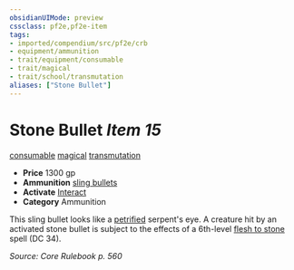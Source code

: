 ```yaml
---
obsidianUIMode: preview
cssclass: pf2e,pf2e-item
tags:
- imported/compendium/src/pf2e/crb
- equipment/ammunition
- trait/equipment/consumable
- trait/magical
- trait/school/transmutation
aliases: ["Stone Bullet"]
---
```

# Stone Bullet *Item 15*  
[consumable](consumable.md)  [magical](magical.md)  [transmutation](transmutation.md)  

- **Price** 1300 gp
- **Ammunition** [sling bullets](sling-bullets.md)
- **Activate** [Interact](interact.md)
- **Category** Ammunition

This sling bullet looks like a [petrified](conditions.md#Petrified) serpent's eye. A creature hit by an activated stone bullet is subject to the effects of a 6th-level [flesh to stone](../../spells/flesh-to-stone.md) spell (DC 34).

*Source: Core Rulebook p. 560*
